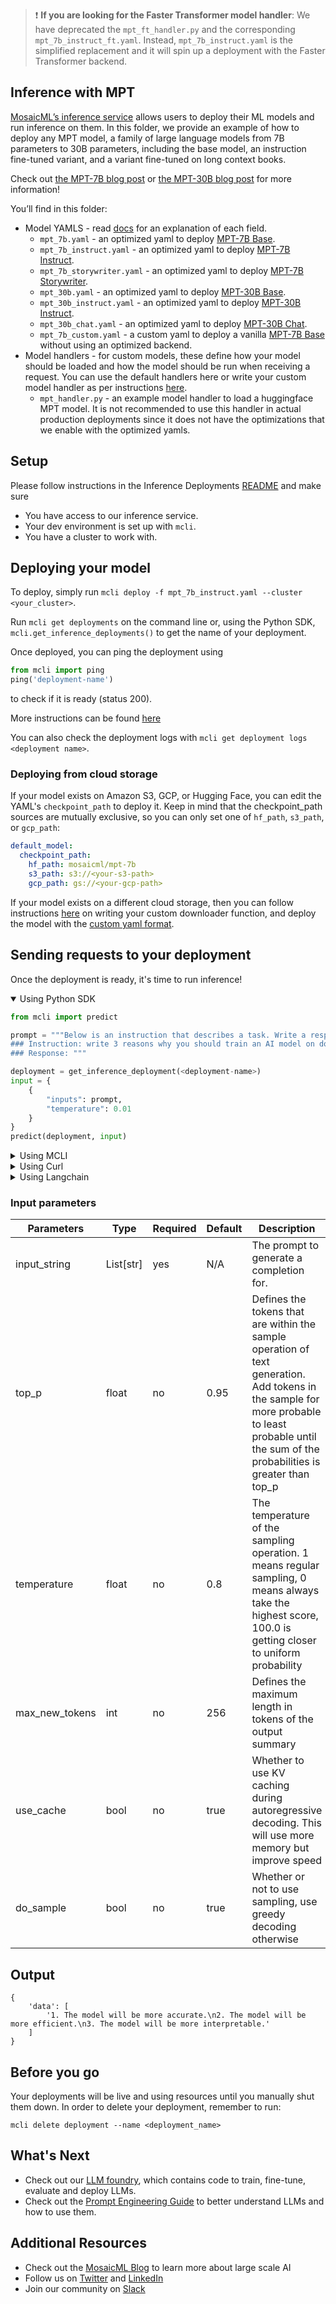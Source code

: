> :exclamation: **If you are looking for the Faster Transformer model handler**: We have deprecated the `mpt_ft_handler.py` and the corresponding `mpt_7b_instruct_ft.yaml`. Instead, `mpt_7b_instruct.yaml` is the simplified replacement and it will spin up a deployment with the Faster Transformer backend.

## Inference with MPT

[MosaicML’s inference service](https://www.mosaicml.com/inference) allows users to deploy their ML models and run inference on them. In this folder, we provide an example of how to deploy any MPT model, a family of large language models from 7B parameters to 30B parameters, including the base model, an instruction fine-tuned variant, and a variant fine-tuned on long context books.

Check out [the MPT-7B blog post](https://www.mosaicml.com/blog/mpt-7b) or [the MPT-30B blog post](https://www.mosaicml.com/blog/mpt-30b) for more information!

You’ll find in this folder:

- Model YAMLS - read [docs](https://docs.mosaicml.com/projects/mcli/en/latest/inference/inference_schema.html) for an explanation of each field.
    - `mpt_7b.yaml` - an optimized yaml to deploy [MPT-7B Base](https://huggingface.co/mosaicml/mpt-7b).
    - `mpt_7b_instruct.yaml` - an optimized yaml to deploy [MPT-7B Instruct](https://huggingface.co/mosaicml/mpt-7b-instruct).
    - `mpt_7b_storywriter.yaml` - an optimized yaml to deploy [MPT-7B Storywriter](https://huggingface.co/mosaicml/mpt-7b-storywriter).
    - `mpt_30b.yaml` - an optimized yaml to deploy [MPT-30B Base](https://huggingface.co/mosaicml/mpt-30b).
    - `mpt_30b_instruct.yaml` - an optimized yaml to deploy [MPT-30B Instruct](https://huggingface.co/mosaicml/mpt-30b-instruct).
    - `mpt_30b_chat.yaml` - an optimized yaml to deploy [MPT-30B Chat](https://huggingface.co/mosaicml/mpt-30b-chat).
    - `mpt_7b_custom.yaml` - a custom yaml to deploy a vanilla [MPT-7B Base](https://huggingface.co/mosaicml/mpt-7b) without using an optimized backend.
- Model handlers - for custom models, these define how your model should be loaded and how the model should be run when receiving a request. You can use the default handlers here or write your custom model handler as per instructions [here](https://docs.mosaicml.com/projects/mcli/en/latest/inference/deployment_features.html#custom-model-handlers).
    - `mpt_handler.py` - an example model handler to load a huggingface MPT model. It is not recommended to use this handler in actual production deployments since it does not have the optimizations that we enable with the optimized yamls.

## Setup

Please follow instructions in the Inference Deployments [README](https://github.com/mosaicml/examples/tree/main/examples/inference-deployments/README.md) and make sure
- You have access to our inference service.
- Your dev environment is set up with `mcli`.
- You have a cluster to work with.

## Deploying your model

To deploy, simply run `mcli deploy -f mpt_7b_instruct.yaml --cluster <your_cluster>`.

Run `mcli get deployments` on the command line or, using the Python SDK, `mcli.get_inference_deployments()` to get the name of your deployment.


Once deployed, you can ping the deployment using
```python
from mcli import ping
ping('deployment-name')
```
to check if it is ready (status 200).

More instructions can be found [here](https://docs.mosaicml.com/projects/mcli/en/latest/quick_start/quick_start_inference.html)

You can also check the deployment logs with `mcli get deployment logs <deployment name>`.

### Deploying from cloud storage
If your model exists on Amazon S3, GCP, or Hugging Face, you can edit the YAML's `checkpoint_path` to deploy it. Keep in mind that the checkpoint_path sources are mutually exclusive, so you can only set one of `hf_path`, `s3_path`, or `gcp_path`:

```yaml
default_model:
  checkpoint_path:
    hf_path: mosaicml/mpt-7b
    s3_path: s3://<your-s3-path>
    gcp_path: gs://<your-gcp-path>

```

If your model exists on a different cloud storage, then you can follow instructions [here](https://docs.mosaicml.com/projects/mcli/en/latest/inference/deployment_features.html#id1) on writing your custom downloader function, and deploy the model with the [custom yaml format](https://docs.mosaicml.com/projects/mcli/en/latest/inference/inference_schema.html#custom-model).

## Sending requests to your deployment

Once the deployment is ready, it's time to run inference!

<details open>
<summary> Using Python SDK </summary>


```python
from mcli import predict

prompt = """Below is an instruction that describes a task. Write a response that appropriately completes the request.
### Instruction: write 3 reasons why you should train an AI model on domain specific data set.
### Response: """

deployment = get_inference_deployment(<deployment-name>)
input = {
    {
        "inputs": prompt,
        "temperature": 0.01
    }
}
predict(deployment, input)

```
</details>

<details>
<summary> Using MCLI </summary>

```bash
mcli predict <deployment-name> --input '{"inputs": ["hello world!"]}'

```
</details>

<details>
<summary> Using Curl </summary>

```bash
curl https://<deployment-name>.inf.hosted-on.mosaicml.hosting/predict \
-H "Authorization: <your_api_key>" \
-d '{"inputs": ["hello world!"]}'
```
</details>

<details>
<summary> Using Langchain </summary>

```python
from getpass import getpass

MOSAICML_API_TOKEN = getpass()
import os

os.environ["MOSAICML_API_TOKEN"] = MOSAICML_API_TOKEN
from langchain.llms import MosaicML
from langchain import PromptTemplate, LLMChain
template = """Question: {question}"""

prompt = PromptTemplate(template=template, input_variables=["question"])
llm = MosaicML(inject_instruction_format=True, model_kwargs={'do_sample': False})
llm_chain = LLMChain(prompt=prompt, llm=llm)
question = "Write 3 reasons why you should train an AI model on domain specific data set."

llm_chain.run(question)

```
</details>

### Input parameters
| Parameters | Type | Required | Default | Description |
| --- | --- | --- | --- | --- |
| input_string | List[str] | yes | N/A | The prompt to generate a completion for. |
| top_p | float | no | 0.95 | Defines the tokens that are within the sample operation of text generation. Add tokens in the sample for more probable to least probable until the sum of the probabilities is greater than top_p |
| temperature | float | no | 0.8 | The temperature of the sampling operation. 1 means regular sampling, 0 means always take the highest score, 100.0 is getting closer to uniform probability |
| max_new_tokens | int | no | 256 | Defines the maximum length in tokens of the output summary |
| use_cache | bool | no | true | Whether to use KV caching during autoregressive decoding. This will use more memory but improve speed |
| do_sample | bool | no | true | Whether or not to use sampling, use greedy decoding otherwise |


## Output

```
{
    'data': [
        '1. The model will be more accurate.\n2. The model will be more efficient.\n3. The model will be more interpretable.'
    ]
}
```

## Before you go

Your deployments will be live and using resources until you manually shut them down. In order to delete your deployment, remember to run:
```
mcli delete deployment --name <deployment_name>
```

## What's Next
 - Check out our [LLM foundry](https://github.com/mosaicml/llm-foundry), which contains code to train, fine-tune, evaluate and deploy LLMs.
 - Check out the [Prompt Engineering Guide](https://www.promptingguide.ai) to better understand LLMs and how to use them.


## Additional Resources
- Check out the [MosaicML Blog](https://www.mosaicml.com/blog) to learn more about large scale AI
- Follow us on [Twitter](https://twitter.com/mosaicml) and [LinkedIn](https://www.linkedin.com/company/mosaicml)
- Join our community on [Slack](https://mosaicml.me/slack)

